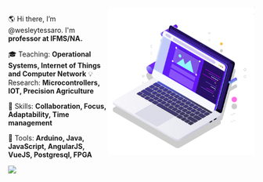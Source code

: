 

<img src="pc.svg" min-width="300px" max-width="300px" width="300px" align="right" alt="Computador">
<p align="left"> 
  🌎 Hi there, I’m @wesleytessaro. I'm <strong>professor at IFMS/NA.</strong> 
</p>

<p align="left"> 
  🎓 Teaching: <strong>Operational Systems, Internet of Things and Computer Network</strong> 
  💡  Research: <strong> Microcontrollers, IOT, Precision Agriculture </strong>

</p>

<p align="left">
  🦄 Skills: <strong>Collaboration, Focus, Adaptability, Time management</strong>
</p>

<p align="left">
  🔧 Tools: <strong>Arduino, Java, JavaScript, AngularJS, VueJS, Postgresql, FPGA</strong>
</p>

<p align="left">
  <a href="http://lattes.cnpq.br/4657948104547833" alt="Lattes">
    <img src="https://img.shields.io/badge/-Curriculum Lattes-1C1C1C?style=for-the-badge&logo=Instagram&logoColor=00FFFF&link=http://lattes.cnpq.br/4657948104547833"/>
  </a>
  </p>  
